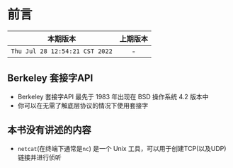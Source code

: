 # 前言

|本期版本| 上期版本
|:---:|:---:
`Thu Jul 28 12:54:21 CST 2022` | -

## Berkeley 套接字API

* Berkeley 套接字API 最先于 1983 年出现在 BSD 操作系统 4.2 版本中
* 你可以在无需了解底层协议的情况下使用套接字

## 本书没有讲述的内容

* `netcat`(在终端下通常是`nc`) 是一个 Unix 工具，可以用于创建TCP(以及UDP)链接并进行侦听
